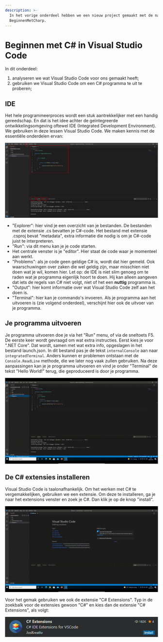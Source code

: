 ```yaml
---
description: >-
  In het vorige onderdeel hebben we een nieuw project gemaakt met de naam
  BeginnenMetCharp.
---
```


# Beginnen met C\# in Visual Studio Code

In dit onderdeel:

1. analyseren we wat Visual Studio Code voor ons gemaakt heeft;
2. gebruiken we Visual Studio Code om een C\# programma te uit te proberen;

## **IDE**

Het hele programmeerproces wordt een stuk aantrekkelijker met een handig gereedschap. En dat is het idee achter de geïntegreerde ontwikkelingsomgeving oftewel IDE \(Integrated Development Environment\). We gebruiken in deze lessen Visual Studio Code. We maken kennis met de essentiële onderdelen ervan:

![Onderdelen van de IDE](../../.gitbook/assets/screenshot-from-2021-09-20-09-27-12.png)

* "Explorer": hier vind je een overzicht van je bestanden. De bestanden met de extensie .cs bevatten je C\#-code. Het bestand met extensie .csproj bevat "metadata", extra informatie die nodig is om je C\#-code juist te interpreteren.
* "Run": via dit menu kan je je code starten.
* Het centrale venster is je "editor". Hier staat de code waar je momenteel aan werkt.
* "Problems": als je code geen geldige C\# is, wordt dat hier gemeld. Ook waarschuwingen over zaken die wel geldig zijn, maar misschien niet doen wat je wil, komen hier. Let op: de IDE is niet slim genoeg om te raden wat je programma eigenlijk hoort te doen. Hij kan alleen aangeven dat iets de regels van C\# niet volgt, niet of het een **nuttig** programma is.
* "Output": hier komt informatie over wat Visual Studio Code zelf aan het doen is.
* "Terminal": hier kan je commando's invoeren. Als je programma aan het uitvoeren is \(zie volgend onderdeel\), verschijnt hier ook de uitvoer van je programma.

## Je programma uitvoeren

Je programma uitvoeren doe je via het "Run" menu, of via de sneltoets F5. De eerste keer wordt gevraagd om wat extra instructies. Eerst kies je voor ".NET Core". Dat wordt, samen met wat extra info, opgeslagen in het bestand launch.json. In dit bestand pas je de tekst `internalConsole` aan naar `integratedTerminal`. Anders kunnen er problemen ontstaan met de `Console.ReadLine` methode, die we later nog vaak zullen gebruiken. Na deze aanpassingen kan je je programma uitvoeren en vind je onder "Terminal" de tekst "Hello World!" terug, die geproduceerd is door je programma.

![De eerste maal een programma uitvoeren.](../../.gitbook/assets/run-project.gif)

## De C\# extensies installeren

Visual Studio Code is taalonafhankelijk. Om het werken met C\# te vergemakkelijken, gebruiken we een extensie. Om deze te installeren, ga je naar het extensions venster en zoek je C\#. Dan klik je op de knop "install".

![](../../.gitbook/assets/installatie-extensie.gif)

Voor het gemak gebruiken we ook de extensie "C\# Extensions". Typ in de zoekbalk voor de extensies gewoon "C\#" en kies dan de extensie "C\# Extensions", als volgt:

![](../../.gitbook/assets/screenshot-from-2021-09-20-10-32-39.png)

